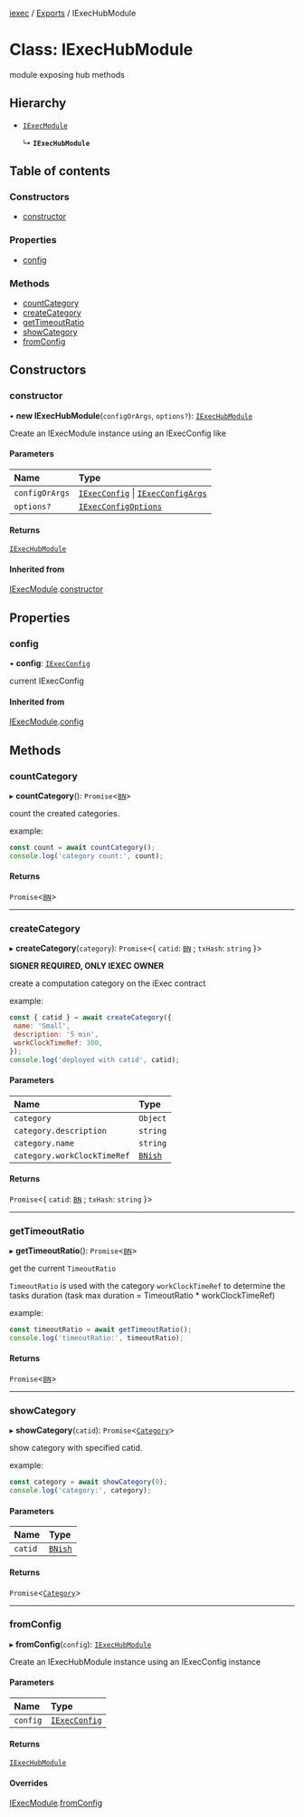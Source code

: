 [iexec](../README.md) / [Exports](../modules.md) / IExecHubModule

# Class: IExecHubModule

module exposing hub methods

## Hierarchy

- [`IExecModule`](IExecModule.md)

  ↳ **`IExecHubModule`**

## Table of contents

### Constructors

- [constructor](IExecHubModule.md#constructor)

### Properties

- [config](IExecHubModule.md#config)

### Methods

- [countCategory](IExecHubModule.md#countcategory)
- [createCategory](IExecHubModule.md#createcategory)
- [getTimeoutRatio](IExecHubModule.md#gettimeoutratio)
- [showCategory](IExecHubModule.md#showcategory)
- [fromConfig](IExecHubModule.md#fromconfig)

## Constructors

### constructor

• **new IExecHubModule**(`configOrArgs`, `options?`): [`IExecHubModule`](IExecHubModule.md)

Create an IExecModule instance using an IExecConfig like

#### Parameters

| Name | Type |
| :------ | :------ |
| `configOrArgs` | [`IExecConfig`](IExecConfig.md) \| [`IExecConfigArgs`](../interfaces/IExecConfigArgs.md) |
| `options?` | [`IExecConfigOptions`](../interfaces/IExecConfigOptions.md) |

#### Returns

[`IExecHubModule`](IExecHubModule.md)

#### Inherited from

[IExecModule](IExecModule.md).[constructor](IExecModule.md#constructor)

## Properties

### config

• **config**: [`IExecConfig`](IExecConfig.md)

current IExecConfig

#### Inherited from

[IExecModule](IExecModule.md).[config](IExecModule.md#config)

## Methods

### countCategory

▸ **countCategory**(): `Promise`<[`BN`](utils.BN.md)\>

count the created categories.

example:
```js
const count = await countCategory();
console.log('category count:', count);
```

#### Returns

`Promise`<[`BN`](utils.BN.md)\>

___

### createCategory

▸ **createCategory**(`category`): `Promise`<{ `catid`: [`BN`](utils.BN.md) ; `txHash`: `string`  }\>

**SIGNER REQUIRED, ONLY IEXEC OWNER**

create a computation category on the iExec contract

example:
```js
const { catid } = await createCategory({
 name: 'Small',
 description: '5 min',
 workClockTimeRef: 300,
});
console.log('deployed with catid', catid);
```

#### Parameters

| Name | Type |
| :------ | :------ |
| `category` | `Object` |
| `category.description` | `string` |
| `category.name` | `string` |
| `category.workClockTimeRef` | [`BNish`](../modules.md#bnish) |

#### Returns

`Promise`<{ `catid`: [`BN`](utils.BN.md) ; `txHash`: `string`  }\>

___

### getTimeoutRatio

▸ **getTimeoutRatio**(): `Promise`<[`BN`](utils.BN.md)\>

get the current `TimeoutRatio`

`TimeoutRatio` is used with the category `workClockTimeRef` to determine the tasks duration (task max duration = TimeoutRatio * workClockTimeRef)

example:
```js
const timeoutRatio = await getTimeoutRatio();
console.log('timeoutRatio:', timeoutRatio);
```

#### Returns

`Promise`<[`BN`](utils.BN.md)\>

___

### showCategory

▸ **showCategory**(`catid`): `Promise`<[`Category`](../interfaces/internal_.Category.md)\>

show category with specified catid.

example:
```js
const category = await showCategory(0);
console.log('category:', category);
```

#### Parameters

| Name | Type |
| :------ | :------ |
| `catid` | [`BNish`](../modules.md#bnish) |

#### Returns

`Promise`<[`Category`](../interfaces/internal_.Category.md)\>

___

### fromConfig

▸ **fromConfig**(`config`): [`IExecHubModule`](IExecHubModule.md)

Create an IExecHubModule instance using an IExecConfig instance

#### Parameters

| Name | Type |
| :------ | :------ |
| `config` | [`IExecConfig`](IExecConfig.md) |

#### Returns

[`IExecHubModule`](IExecHubModule.md)

#### Overrides

[IExecModule](IExecModule.md).[fromConfig](IExecModule.md#fromconfig)
